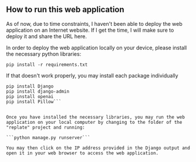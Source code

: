 How to run this web application
-------------------------------
As of now, due to time constraints, I haven't been able to deploy the web application on an Internet website. If I get the time, I will make sure to deploy it and share the URL here.

In order to deploy the web application locally on your device, please install the necessary python libraries:

```pip install -r requirements.txt```

If that doesn't work properly, you may install each package individually
```pip install clarifai_grpc
pip install Django
pip install django-admin
pip install openai
pip install Pillow```


Once you have installed the necessary libraries, you may run the web application on your local computer by changing to the folder of the "replate" project and running:

```python manage.py runserver```

You may then click on the IP address provided in the Django output and open it in your web browser to access the web application.

